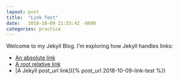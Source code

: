```yaml
---
layout: post
title:  "Link Test"
date:   2018-10-09 21:55:42 -0600
categories: practice
---
```

Welcome to my Jekyll Blog. I’m exploring how Jekyll handles links:
* [An absolute link](http://localhost:4000/about/)
* [A root relative link](/jekyll/update/welcome-to-jekyll/)
* [A Jekyll post_url link]({% post_url 2018-10-09-link-test %})
